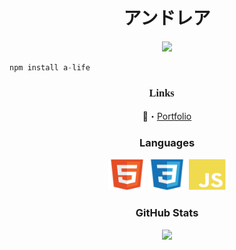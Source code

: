 <h1 align="center">アンドレア</h1>
<p align="center">  
  <img src="https://github.com/NetsukiiDev/NetsukiiDev/assets/71921943/18232b2d-5d27-40e5-8a56-3e5e08e48120"></img>
</p>

```js
npm install a-life
```
<div align="center">
  <h3 style="font-family:poppins">Links 🔗</h3>
  💼・<a href="https://www.netsukii.it">Portfolio</a>

  <h3>Languages</h3>

  <img alt="HTML" height="50" width="60" src="https://raw.githubusercontent.com/devicons/devicon/master/icons/html5/html5-original.svg">
  <img alt="CSS" height="50" width="60" src="https://raw.githubusercontent.com/devicons/devicon/master/icons/css3/css3-original.svg">
  <img alt="Js" height="50" width="60" src="https://raw.githubusercontent.com/devicons/devicon/master/icons/javascript/javascript-plain.svg">

  <h3>GitHub Stats</h3>

  <picture>
    <img src="https://github-readme-stats.vercel.app/api?username=NetsukiiDev&hide_progress=false&layout=compact&hide=glsl,batchfile&hide_title=true&show_icons=true&hide_border=true&border_radius=15&theme=omni"/>
  </picture>
</div>

